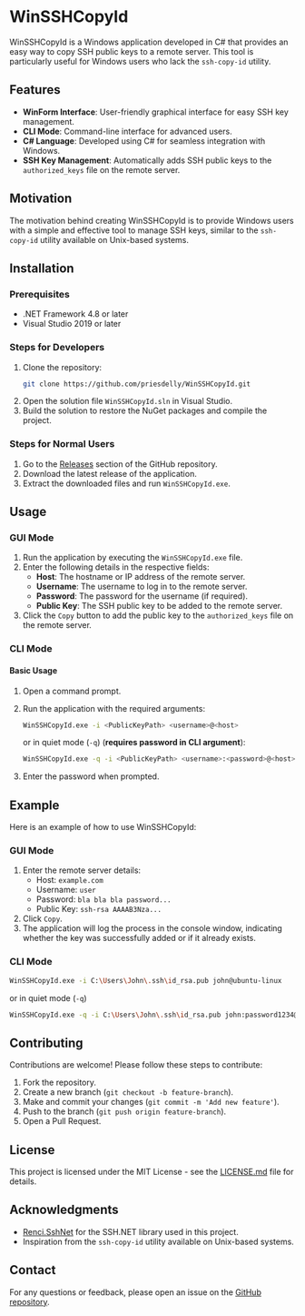 # WinSSHCopyId

WinSSHCopyId is a Windows application developed in C# that provides an easy way to copy SSH public keys to a remote server. This tool is particularly useful for Windows users who lack the `ssh-copy-id` utility.

## Features

- **WinForm Interface**: User-friendly graphical interface for easy SSH key management.
- **CLI Mode**: Command-line interface for advanced users.
- **C# Language**: Developed using C# for seamless integration with Windows.
- **SSH Key Management**: Automatically adds SSH public keys to the `authorized_keys` file on the remote server.

## Motivation

The motivation behind creating WinSSHCopyId is to provide Windows users with a simple and effective tool to manage SSH keys, similar to the `ssh-copy-id` utility available on Unix-based systems.

## Installation

### Prerequisites

- .NET Framework 4.8 or later
- Visual Studio 2019 or later

### Steps for Developers

1. Clone the repository:
    ```bash
    git clone https://github.com/priesdelly/WinSSHCopyId.git
    ```
2. Open the solution file `WinSSHCopyId.sln` in Visual Studio.
3. Build the solution to restore the NuGet packages and compile the project.

### Steps for Normal Users

1. Go to the [Releases](https://github.com/priesdelly/WinSSHCopyId/releases) section of the GitHub repository.
2. Download the latest release of the application.
3. Extract the downloaded files and run `WinSSHCopyId.exe`.

## Usage
### GUI Mode
1. Run the application by executing the `WinSSHCopyId.exe` file.
2. Enter the following details in the respective fields:
    - **Host**: The hostname or IP address of the remote server.
    - **Username**: The username to log in to the remote server.
    - **Password**: The password for the username (if required).
    - **Public Key**: The SSH public key to be added to the remote server.
3. Click the `Copy` button to add the public key to the `authorized_keys` file on the remote server.

### CLI Mode
#### Basic Usage

1. Open a command prompt.
2. Run the application with the required arguments:
    ```bash
    WinSSHCopyId.exe -i <PublicKeyPath> <username>@<host>
    ```
    or in quiet mode (`-q`) (**requires password in CLI argument**):

    ```bash
    WinSSHCopyId.exe -q -i <PublicKeyPath> <username>:<password>@<host>
    ```
3. Enter the password when prompted.

## Example

Here is an example of how to use WinSSHCopyId:

### GUI Mode
1. Enter the remote server details:
    - Host: `example.com`
    - Username: `user`
    - Password: `bla bla bla password...`
    - Public Key: `ssh-rsa AAAAB3Nza...`
2. Click `Copy`.
3. The application will log the process in the console window, indicating whether the key was successfully added or if it already exists.

### CLI Mode
```bash
WinSSHCopyId.exe -i C:\Users\John\.ssh\id_rsa.pub john@ubuntu-linux
```
or in quiet mode (`-q`)
```bash
WinSSHCopyId.exe -q -i C:\Users\John\.ssh\id_rsa.pub john:password1234@ubuntu-linux
```

## Contributing

Contributions are welcome! Please follow these steps to contribute:

1. Fork the repository.
2. Create a new branch (`git checkout -b feature-branch`).
3. Make and commit your changes (`git commit -m 'Add new feature'`).
4. Push to the branch (`git push origin feature-branch`).
5. Open a Pull Request.

## License

This project is licensed under the MIT License - see the [LICENSE.md](LICENSE.md) file for details.

## Acknowledgments

- [Renci.SshNet](https://github.com/sshnet/SSH.NET) for the SSH.NET library used in this project.
- Inspiration from the `ssh-copy-id` utility available on Unix-based systems.

## Contact

For any questions or feedback, please open an issue on the [GitHub repository](https://github.com/priesdelly/WinSSHCopyId).
